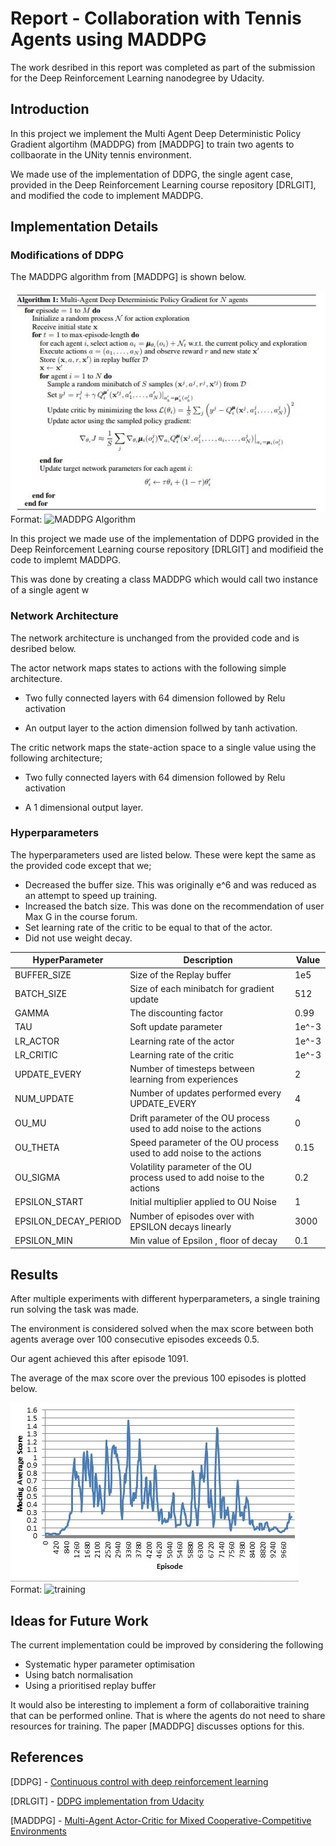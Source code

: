 # Report - Collaboration with Tennis Agents using MADDPG

The work desribed in this report was completed as part of the submission for the Deep Reinforcement Learning nanodegree by Udacity.


## Introduction

In this project we implement the Multi Agent Deep Deterministic Policy Gradient algortihm (MADDPG) from [MADDPG] to train two agents to collbaorate in the UNity tennis environment.

We made use of the implementation of DDPG, the single agent case, provided in the Deep Reinforcement Learning course repository [DRLGIT], and modified the code to implement MADDPG.

## Implementation Details

### Modifications of DDPG
The MADDPG algorithm from [MADDPG] is shown below.

![MADDPG Algorithm](maddpg.JPG)
Format: ![MADDPG Algorithm](url)

In this project we made use of the implementation of DDPG provided in the Deep Reinforcement Learning course repository [DRLGIT] and modifieid the code to implemt MADDPG.

This was done by creating a class MADDPG which would call two instance of a single agent w



### Network Architecture

The network architecture is unchanged from the provided code and is desribed below.

The actor network maps states to actions with the following simple architecture.

* Two fully connected layers with 64 dimension followed by Relu activation

* An output layer to the action dimension follwed by tanh activation.


The critic network maps the state-action space to a single value using the following architecture;


* Two fully connected layers with 64 dimension followed by Relu activation

* A 1 dimensional output layer.




### Hyperparameters

The hyperparameters used are listed below. These were kept the same as the provided code except that we; 

* Decreased the buffer size. This was originally e^6 and was reduced as an attempt to speed up training.
* Increased the batch size. This was done on the recommendation of user Max G in the course forum.
* Set learning rate of the critic to be equal to that of the actor.
* Did not use weight decay.


HyperParameter | Description | Value
------------ | ------------- | -------------  
BUFFER_SIZE | Size of the Replay buffer| 1e5
BATCH_SIZE | Size of each minibatch for gradient update| 512
GAMMA| The discounting factor| 0.99
TAU | Soft update parameter| 1e^-3
LR_ACTOR | Learning rate of the actor | 1e^-3
LR_CRITIC | Learning rate of the critic | 1e^-3
UPDATE_EVERY  | Number of timesteps between learning from experiences | 2
NUM_UPDATE| Number of updates performed every UPDATE_EVERY | 4
OU_MU | Drift parameter of the OU process used to add noise to the actions | 0
OU_THETA | Speed parameter of the OU process used to add noise to the actions | 0.15
OU_SIGMA | Volatility parameter of the OU process used to add noise to the actions | 0.2
EPSILON_START | Initial multiplier applied to OU Noise | 1
EPSILON_DECAY_PERIOD | Number of episodes over with EPSILON decays linearly | 3000
EPSILON_MIN | Min value of Epsilon , floor of decay | 0.1


## Results

After multiple experiments with different hyperparameters, a single training run solving the task was made.

The environment is considered solved when the max score between both agents average over 100 consecutive episodes exceeds 0.5.

Our agent achieved this after episode 1091.

The average of the max score over the previous 100 episodes is plotted below.

![Training](Plot.JPG)
Format: ![training](url)



## Ideas for Future Work
The current implementation could be improved by considering the following
* Systematic hyper parameter optimisation
* Using batch normalisation
* Using a prioritised replay buffer


It would also be interesting to implement a form of collaboraitive training that can be performed online. That is where the agents do not need to share resources for training. The paper [MADDPG] discusses options for this.

## References

[DDPG] - [Continuous control with deep reinforcement learning](https://arxiv.org/abs/1509.02971)

[DRLGIT] - [DDPG implementation from Udacity](https://github.com/udacity/deep-reinforcement-learning/tree/master/ddpg-pendulum)

[MADDPG] - [Multi-Agent Actor-Critic for Mixed Cooperative-Competitive Environments](https://arxiv.org/pdf/1706.02275.pdf)
